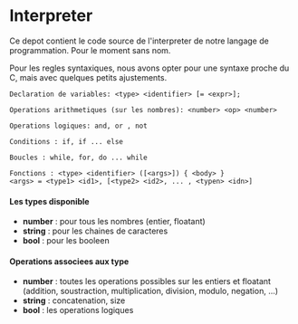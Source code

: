 # Interpreter
Ce depot contient le code source de l'interpreter de notre langage de programmation. Pour le moment sans nom.

Pour les regles syntaxiques, nous avons opter pour une syntaxe proche du C, mais avec quelques petits ajustements.

```
Declaration de variables: <type> <identifier> [= <expr>];

Operations arithmetiques (sur les nombres): <number> <op> <number>

Operations logiques: and, or , not

Conditions : if, if ... else

Boucles : while, for, do ... while

Fonctions : <type> <identifier> ([<args>]) { <body> }
<args> = <type1> <id1>, [<type2> <id2>, ... , <typen> <idn>]
```

#### Les types disponible
+ **number** : pour tous les nombres (entier, floatant)
+ **string** : pour les chaines de caracteres
+ **bool** : pour les booleen

#### Operations associees aux type
+ **number** : toutes les operations possibles sur les entiers et floatant (addition, soustraction, multiplication, division, modulo, negation, ...)
+ **string** : concatenation, size
+ **bool** : les operations logiques
